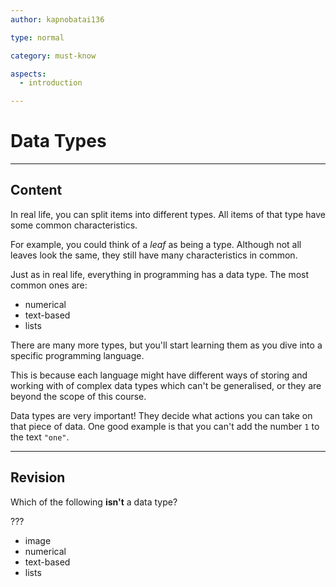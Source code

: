 ```yaml
---
author: kapnobatai136

type: normal

category: must-know

aspects:
  - introduction

---
```


# Data Types

---
## Content

In real life, you can split items into different types. All items of that type have some common characteristics. 

For example, you could think of a *leaf* as being a type. Although not all leaves look the same, they still have many characteristics in common.

Just as in real life, everything in programming has a data type. The most common ones are:
- numerical
- text-based
- lists

There are many more types, but you'll start learning them as you dive into a specific programming language. 

This is because each language might have different ways of storing and working with of complex data types which can't be generalised, or they are beyond the scope of this course.

Data types are very important! They decide what actions you can take on that piece of data. One good example is that you can't add the number `1` to the text `"one"`.

---
## Revision

Which of the following **isn't** a data type?

???

* image
* numerical
* text-based
* lists